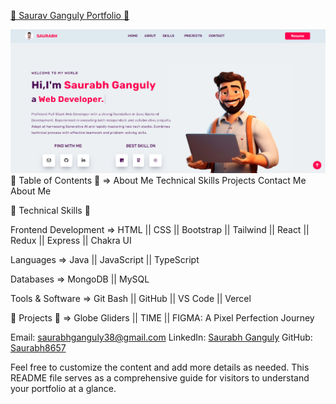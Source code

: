 <a href="https://vinodjangid07.github.io/" target="_blank"> 🚀 Saurav Ganguly Portfolio 🚀 </a>

<img src="/img/page-look.png"  alt="screenshot">
 🚀 Table of Contents  🚀  =>
About Me
Technical Skills
Projects
Contact Me
About Me

 🚀 Technical Skills 🚀  

Frontend Development =>
HTML || CSS || Bootstrap || Tailwind || React || Redux || Express || Chakra UI

Languages =>
Java || JavaScript || TypeScript

Databases =>
MongoDB || MySQL

Tools & Software =>
Git Bash || GitHub || VS Code || Vercel 

 🚀 Projects 🚀  =>
Globe Gliders || TIME || FIGMA: A Pixel Perfection Journey

Email: saurabhganguly38@gmail.com
LinkedIn: [Saurabh Ganguly](https://www.linkedin.com/in/saurabh-ganguly/)
GitHub: [Saurabh8657](https://github.com/Saurabh8657)

Feel free to customize the content and add more details as needed. This README file serves as a comprehensive guide for visitors to understand your portfolio at a glance.